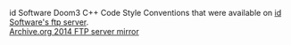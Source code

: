 id Software Doom3 C++ Code Style Conventions that were available on [id Software's ftp server](https://web.archive.org/web/20151201230050/ftp://ftp.idsoftware.com/idstuff/doom3/source/CodeStyleConventions.doc).  
[Archive.org 2014 FTP server mirror](https://archive.org/details/ftp_ftp.idsoftware.com_2014.03)
